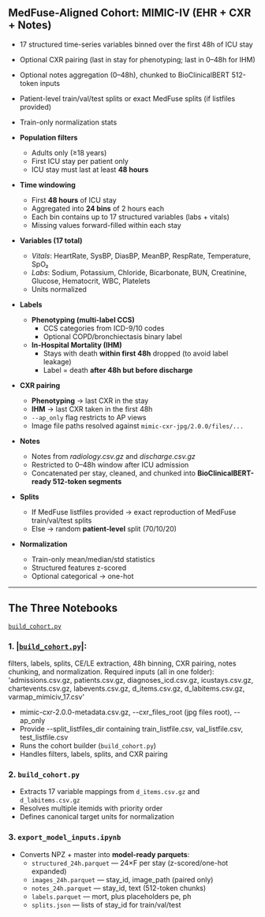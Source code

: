 ## MedFuse-Aligned Cohort: MIMIC-IV (EHR + CXR + Notes)

- 17 structured time-series variables binned over the first 48h of ICU stay
- Optional CXR pairing (last in stay for phenotyping; last in 0–48h for IHM)
- Optional notes aggregation (0–48h), chunked to BioClinicalBERT 512-token inputs
- Patient-level train/val/test splits or exact MedFuse splits (if listfiles provided)
- Train-only normalization stats
  
- **Population filters**
  - Adults only (≥18 years)
  - First ICU stay per patient only
  - ICU stay must last at least **48 hours**

- **Time windowing**
  - First **48 hours** of ICU stay
  - Aggregated into **24 bins** of 2 hours each
  - Each bin contains up to 17 structured variables (labs + vitals)
  - Missing values forward-filled within each stay

- **Variables (17 total)**
  - *Vitals*: HeartRate, SysBP, DiasBP, MeanBP, RespRate, Temperature, SpO₂  
  - *Labs*: Sodium, Potassium, Chloride, Bicarbonate, BUN, Creatinine, Glucose, Hematocrit, WBC, Platelets  
  - Units normalized 

- **Labels**
  - **Phenotyping (multi-label CCS)**  
    - CCS categories from ICD-9/10 codes  
    - Optional COPD/bronchiectasis binary label
  - **In-Hospital Mortality (IHM)**  
    - Stays with death **within first 48h** dropped (to avoid label leakage)  
    - Label = death **after 48h but before discharge**

- **CXR pairing**
  - **Phenotyping** → last CXR in the stay  
  - **IHM** → last CXR taken in the first 48h  
  - `--ap_only` flag restricts to AP views  
  - Image file paths resolved against `mimic-cxr-jpg/2.0.0/files/...`

- **Notes**
  - Notes from *radiology.csv.gz* and *discharge.csv.gz*  
  - Restricted to 0–48h window after ICU admission  
  - Concatenated per stay, cleaned, and chunked into **BioClinicalBERT-ready 512-token segments**

- **Splits**
  - If MedFuse listfiles provided → exact reproduction of MedFuse train/val/test splits  
  - Else → random **patient-level** split (70/10/20)

- **Normalization**
  - Train-only mean/median/std statistics  
  - Structured features z-scored  
  - Optional categorical → one-hot

---

## The Three Notebooks
[`build_cohort.py`](MIMIC-IV/cohort/build_cohort.py)
### 1. |[`build_cohort.py`](MIMIC-IV/cohort/build_cohort.py)|: 
filters, labels, splits, CE/LE extraction, 48h binning, CXR pairing, notes chunking, and normalization.
Required inputs (all in one folder):
'admissions.csv.gz, patients.csv.gz, diagnoses_icd.csv.gz,
icustays.csv.gz, chartevents.csv.gz, labevents.csv.gz,
d_items.csv.gz, d_labitems.csv.gz, varmap_mimiciv_17.csv' 
- mimic-cxr-2.0.0-metadata.csv.gz, --cxr_files_root (jpg files root), --ap_only
- Provide --split_listfiles_dir containing train_listfile.csv, val_listfile.csv, test_listfile.csv
- Runs the cohort builder (`build_cohort.py`)
- Handles filters, labels, splits, and CXR pairing

### 2. `build_cohort.py`
- Extracts 17 variable mappings from `d_items.csv.gz` and `d_labitems.csv.gz`
- Resolves multiple itemids with priority order
- Defines canonical target units for normalization

### 3. `export_model_inputs.ipynb`
- Converts NPZ + master into **model-ready parquets**:
  - `structured_24h.parquet` — 24×F per stay (z-scored/one-hot expanded)
  - `images_24h.parquet` — stay_id, image_path (paired only)
  - `notes_24h.parquet` — stay_id, text (512-token chunks)
  - `labels.parquet` — mort, plus placeholders pe, ph
  - `splits.json` — lists of stay_id for train/val/test


